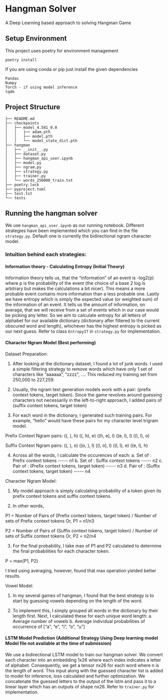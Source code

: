 # Hangman Solver
A Deep Learning based approach to solving Hangman Game 


## Setup Environment 
This project uses poetry for environment management
```
poetry install
```

If you are using conda or pip just install the given dependencies
```
Pandas
Numpy
Torch - if using model inference
tqdm
```
## Project Structure
```
├── README.md
├── checkpoints
│   ├── model_4.581_0.0
│   │   ├── adam.pth
│   │   ├── model.pth
│   │   └── model_state_dict.pth
├── hangman
│   ├── __init__.py
│   ├── dataset.py
│   ├── hangman_api_user.ipynb
│   ├── model.py
│   ├── ngram.py
│   ├── strategy.py
│   ├── trainer.py
│   └── words_250000_train.txt
├── poetry.lock
├── pyproject.toml
├── test.txt
└── tests
```
## Running the hangman solver

We use ```hangman_api_user.ipynb``` as our running notebook. Different strategies have been implemented which you can find in the file ```strategy.py```. Default one is currently the bidirectional ngram character model. 

### Intuition behind each strategies:


#### Information theory - Calculating Entropy (Initial Theory) 
Information theory tells us, that the “information” of an event is -log2(p) where p is the probability of the event (the choice of a base 2 log is arbitrary but makes the calculations a bit nicer). This means a more probable event contains more information than a less probable one. Lastly we have entropy which is simply the expected value (or weighted sum) of the information of an event. It tells us the amount of information, on average, that we will receive from a set of events which in our case would be picking any letter. 
So we aim to calculate entropy for all letters of alphabet for our available dictionary (dictionary after filtered to the current obscured word and length), whichever has the highest entropy is picked as our next guess. 
Refer to class ```EntropyIT``` in ```strategy.py``` for implementation.

#### Character Ngram Model (Best performing)
Dataset Preparation:

1.	After looking at the dictionary dataset, I found a lot of junk words. I used a simple filtering strategy to remove words which have only 1 set of characters like “aaaaaa”, “zzzz”, …. This reduced my training set from 250,000 to 227,259.

2.	Usually, the ngram text generation models work with a pair: (prefix context tokens, target token). Since the game revolves around guessing characters not necessarily in the left-to-right approach, I added pairs of (suffix context tokens, target token)

3.	For each word in the dictionary, I generated such training pairs. For example, “hello” would have these pairs for my character level trigram model.

Prefix Context Ngram pairs:
((<start>, <start>), h)
((<start>, h), e)
((h, e), l)
((e, l), l)
((l, l), o)

Suffix Context Ngram pairs:
((<end>, <end>), o)
((o, <end>), l)
((l, o), l)
((l, l), e)
((e, l), h)

4.	Across all the words, I calculate the occurences of each:
a.	Set of : Prefix context tokens ----- n1
b.	Set of : Suffix context tokens ----- n2
c.	Pair of : (Prefix context tokens, target token) ----- n3
d.	Pair of : (Suffix context tokens, target token) ----- n4


Character Ngram Model:

1.	My model approach is simply calculating probability of a token given its prefix context tokens and suffix context tokens.

2.	In other words,

P1 = Number of Pairs of (Prefix context tokens, target token) / Number of sets of Prefix context tokens
Or, P1 = n1/n3

P2 = Number of Pairs of (Suffix context tokens, target token) / Number of sets of Suffix context tokens
Or, P2 = n2/n4

3.	For the final probability, I take max of P1 and P2 calculated to determine the final probabilities for each character token.

P = max(P1, P2)

I tried using averaging, however, found that max operation yielded better results.

Vowel Model:

1.	In my several games of hangman, I found that the best strategy is to start by guessing vowels depending on the length of the word.

2.	To implement this, I simply grouped all words in the dictionary by their length first. Next, I calculated these for each unique word length:
a.	Average number of vowels
b.	Average individual probabilities of occurrence of [“a”, “e”, “i”, “o”, “u”]


#### LSTM Model Prediction (Additional Strategy Using Deep learning model Model file not available at the time of submission) 
We use a bidirectional LSTM model to train our hangman solver. We convert each character into an embedding 1x26 where each index indicates a letter of alphabet. Consequently, we get a tensor nx26 for each word where n is the length of word. This input along with the guessed character list is added to model for inference, loss calculated and further optimization. We concatenate the guessed letters to the output of the lstm and pass it to a linear layer which has an outputs of shape nx26. 
Refer to ```trainer.py``` for implementation. 

